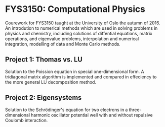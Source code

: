 # FYS3150: Computational Physics
Courework for FYS3150 taught at the University of Oslo the autumn of 2016.
An introdution to numerical methods which are used in solving problems in physics and chemistry, including solutions of diffential equations, matrix operations, and eigenvalue problems, interpolation and numerical integration, modelling of data and Monte Carlo methods.

## Project 1: Thomas vs. LU
Solution to the Poission equation in special one-dimensional form. A tridiagonal matrix algorithm is implemented and compared in effeciency to the more general LU decomposition method.

## Project 2: Eigensystems
Solution to the Schrödinger's equation for two electrons in a three-dimensional harmonic oscillator potential well with and without repulsive Coulomb interaction.
